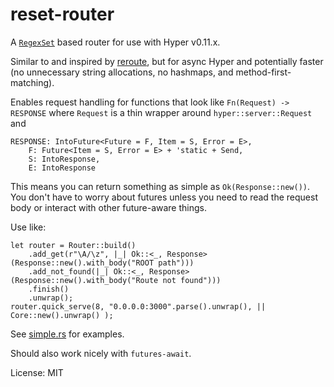 # reset-router

A [`RegexSet`](https://doc.rust-lang.org/regex/regex/struct.RegexSet.html) based router for use with Hyper v0.11.x.

Similar to and inspired by [reroute](https://github.com/gsquire/reroute), but for async Hyper and potentially
faster (no unnecessary string allocations, no hashmaps, and method-first-matching).

Enables request handling for functions that look like `Fn(Request) -> RESPONSE`
where `Request` is a thin wrapper around `hyper::server::Request` and

```rust,ignore
RESPONSE: IntoFuture<Future = F, Item = S, Error = E>,
    F: Future<Item = S, Error = E> + 'static + Send,
    S: IntoResponse,
    E: IntoResponse
```

This means you can return something as simple as `Ok(Response::new())`. You don't have to worry about futures
unless you need to read the request body or interact with other future-aware things.

Use like:

```rust,ignore
let router = Router::build()
    .add_get(r"\A/\z", |_| Ok::<_, Response>(Response::new().with_body("ROOT path")))
    .add_not_found(|_| Ok::<_, Response>(Response::new().with_body("Route not found")))
    .finish()
    .unwrap();
router.quick_serve(8, "0.0.0.0:3000".parse().unwrap(), || Core::new().unwrap() );
```

See [simple.rs](https://github.com/kardeiz/reset-router/blob/master/examples/simple.rs) for examples.

Should also work nicely with `futures-await`.

License: MIT
